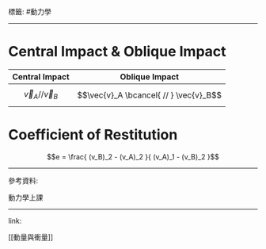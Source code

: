 標籤: #動力學 

---

# Central Impact & Oblique Impact

| Central Impact             | Oblique Impact                         |
| -------------------------- | -------------------------------------- |
| $$\vec{v}_A // \vec{v}_B$$ | $$\vec{v}_A \bcancel{ // } \vec{v}_B$$ | 

# Coefficient of Restitution

$$e = \frac{ (v_B)_2 - (v_A)_2 }{ (v_A)_1 - (v_B)_2 }$$

---

參考資料:

動力學上課

---

link:

[[動量與衝量]]